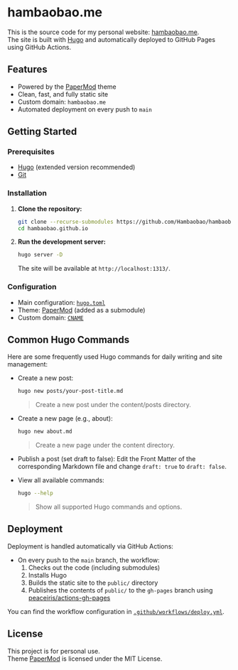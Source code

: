 # hambaobao.me

This is the source code for my personal website: [hambaobao.me](https://hambaobao.me/).  
The site is built with [Hugo](https://gohugo.io/) and automatically deployed to GitHub Pages using GitHub Actions.

## Features

- Powered by the [PaperMod](https://github.com/adityatelange/hugo-PaperMod) theme
- Clean, fast, and fully static site
- Custom domain: `hambaobao.me`
- Automated deployment on every push to `main`

## Getting Started

### Prerequisites

- [Hugo](https://gohugo.io/getting-started/installing/) (extended version recommended)
- [Git](https://git-scm.com/)

### Installation

1. **Clone the repository:**
   ```sh
   git clone --recurse-submodules https://github.com/Hambaobao/hambaobao.github.io.git
   cd hambaobao.github.io
   ```

2. **Run the development server:**
   ```sh
   hugo server -D
   ```
   The site will be available at `http://localhost:1313/`.

### Configuration

- Main configuration: [`hugo.toml`](./hugo.toml)
- Theme: [PaperMod](https://github.com/adityatelange/hugo-PaperMod) (added as a submodule)
- Custom domain: [`CNAME`](./CNAME)

## Common Hugo Commands

Here are some frequently used Hugo commands for daily writing and site management:

- Create a new post:
  ```sh
  hugo new posts/your-post-title.md
  ```
  > Create a new post under the content/posts directory.

- Create a new page (e.g., about):
  ```sh
  hugo new about.md
  ```
  > Create a new page under the content directory.

- Publish a post (set draft to false):
  Edit the Front Matter of the corresponding Markdown file and change `draft: true` to `draft: false`.

- View all available commands:
  ```sh
  hugo --help
  ```
  > Show all supported Hugo commands and options.

## Deployment

Deployment is handled automatically via GitHub Actions:

- On every push to the `main` branch, the workflow:
  1. Checks out the code (including submodules)
  2. Installs Hugo
  3. Builds the static site to the `public/` directory
  4. Publishes the contents of `public/` to the `gh-pages` branch using [peaceiris/actions-gh-pages](https://github.com/peaceiris/actions-gh-pages)

You can find the workflow configuration in [`.github/workflows/deploy.yml`](.github/workflows/deploy.yml).

## License

This project is for personal use.  
Theme [PaperMod](https://github.com/adityatelange/hugo-PaperMod) is licensed under the MIT License. 